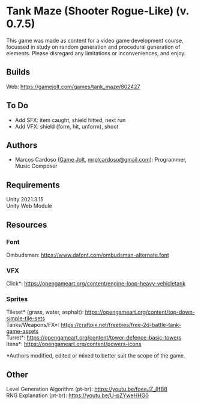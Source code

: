 # Tank Maze (Shooter Rogue-Like) (v. 0.7.5)
This game was made as content for a video game development course, focussed in study on random generation and procedural generation of elements. 
Please disregard any limitations or inconveniences, and enjoy.

## Builds
Web: https://gamejolt.com/games/tank_maze/802427

## To Do
- Add SFX: item caught, shield hitted, next run
- Add VFX: shield (form, hit, unform), shoot

## Authors
- Marcos Cardoso ([Game Jolt](https://gamejolt.com/@marcoscardoso1_b064/games), mrplcardoso@gmail.com): Programmer, Music Composer

## Requirements
Unity 2021.3.15  
Unity Web Module  

## Resources

### Font
Ombudsman: https://www.dafont.com/ombudsman-alternate.font  

### VFX
Click*: https://opengameart.org/content/engine-loop-heavy-vehicletank  

### Sprites
Tileset* (grass, water, asphalt): https://opengameart.org/content/top-down-simple-tile-sets  
Tanks/Weapons/FX*: https://craftpix.net/freebies/free-2d-battle-tank-game-assets  
Turret*: https://opengameart.org/content/tower-defence-basic-towers  
Itens*: https://opengameart.org/content/powers-icons  

*Authors modified, edited or mixed to better suit the scope of the game.

## Other
Level Generation Algorithm (pt-br): https://youtu.be/foeeJZ_8fB8  
RNG Explanation (pt-br): https://youtu.be/U-pZYweHHG0

